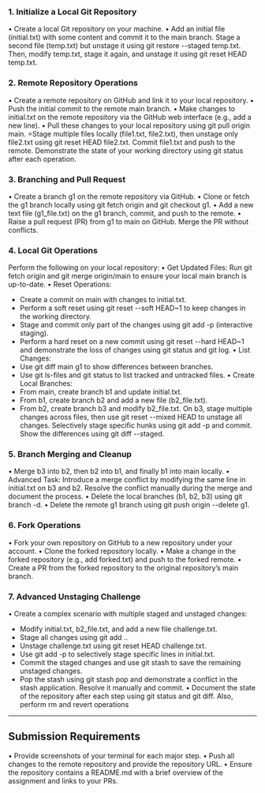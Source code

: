 ### 1. Initialize a Local Git Repository
•⁠  ⁠Create a local Git repository on your machine.
•⁠  ⁠Add an initial file (initial.txt) with some content and commit it to the main branch.
 Stage a second file (temp.txt) but unstage it using git restore --staged temp.txt. Then, modify temp.txt, stage it again, and unstage it using git reset HEAD temp.txt. 

### 2. Remote Repository Operations
•⁠  ⁠Create a remote repository on GitHub and link it to your local repository.
•⁠  ⁠Push the initial commit to the remote main branch.
•⁠  ⁠Make changes to initial.txt on the remote repository via the GitHub web interface (e.g., add a new line).
•⁠  ⁠Pull these changes to your local repository using git pull origin main.
=Stage multiple files locally (file1.txt, file2.txt), then unstage only file2.txt using git reset HEAD file2.txt. Commit file1.txt and push to the remote. 
Demonstrate the state of your working directory using git status after each operation.

### 3. Branching and Pull Request
•⁠  ⁠Create a branch g1 on the remote repository via GitHub.
•⁠  ⁠Clone or fetch the g1 branch locally using git fetch origin and git checkout g1.
•⁠  ⁠Add a new text file (g1_file.txt) on the g1 branch, commit, and push to the remote.
•⁠  ⁠Raise a pull request (PR) from g1 to main on GitHub. Merge the PR without conflicts.


### 4. Local Git Operations
Perform the following on your local repository:
•⁠  ⁠Get Updated Files: Run git fetch origin and git merge origin/main to ensure your local main branch is up-to-date.
•⁠  ⁠Reset Operations:
  - Create a commit on main with changes to initial.txt.
  - Perform a soft reset using git reset --soft HEAD~1 to keep changes in the working directory.
  - Stage and commit only part of the changes using git add -p (interactive staging).
  - Perform a hard reset on a new commit using git reset --hard HEAD~1 and demonstrate the loss of changes using git status and git log.
•⁠  ⁠List Changes:
  - Use git diff main g1 to show differences between branches.
  - Use git ls-files and git status to list tracked and untracked files.
•⁠  ⁠Create Local Branches:
  - From main, create branch b1 and update initial.txt.
  - From b1, create branch b2 and add a new file (b2_file.txt).
  - From b2, create branch b3 and modify b2_file.txt.
On b3, stage multiple changes across files, then use git reset --mixed HEAD to unstage all changes. Selectively stage specific hunks using git add -p and commit. Show the differences using git diff --staged.

### 5. Branch Merging and Cleanup
•⁠  ⁠Merge b3 into b2, then b2 into b1, and finally b1 into main locally.
•⁠  ⁠Advanced Task: Introduce a merge conflict by modifying the same line in initial.txt on b3 and b2. Resolve the conflict manually during the merge and document the process.
•⁠  ⁠Delete the local branches (b1, b2, b3) using git branch -d.
•⁠  ⁠Delete the remote g1 branch using git push origin --delete g1.

### 6. Fork Operations
•⁠  ⁠Fork your own repository on GitHub to a new repository under your account.
•⁠  ⁠Clone the forked repository locally.
•⁠  ⁠Make a change in the forked repository (e.g., add forked.txt) and push to the forked remote.
•⁠  ⁠Create a PR from the forked repository to the original repository’s main branch.

### 7. Advanced Unstaging Challenge
•⁠  ⁠Create a complex scenario with multiple staged and unstaged changes:
  - Modify initial.txt, b2_file.txt, and add a new file challenge.txt.
  - Stage all changes using git add ..
  - Unstage challenge.txt using git reset HEAD challenge.txt.
  - Use git add -p to selectively stage specific lines in initial.txt.
  - Commit the staged changes and use git stash to save the remaining unstaged changes.
  - Pop the stash using git stash pop and demonstrate a conflict in the stash application. Resolve it manually and commit.
•⁠  ⁠Document the state of the repository after each step using git status and git diff.
Also, perform rm and revert operations

---

## Submission Requirements
•⁠  ⁠Provide screenshots of your terminal for each major step.
•⁠  ⁠Push all changes to the remote repository and provide the repository URL.
•⁠  ⁠Ensure the repository contains a README.md with a brief overview of the assignment and links to your PRs.
